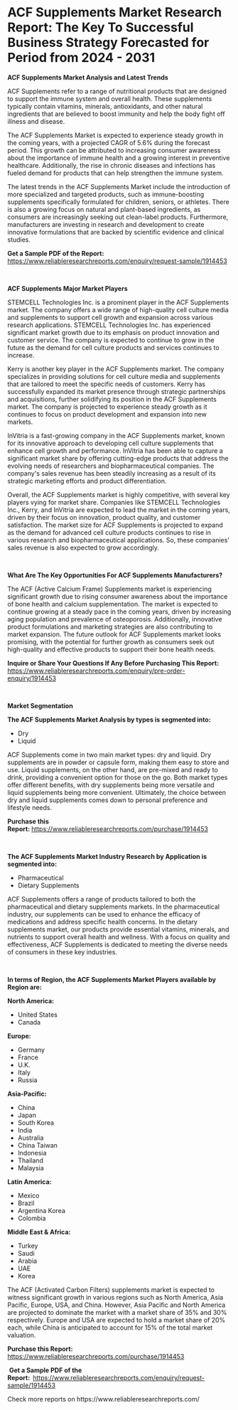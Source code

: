 <p><h1>ACF Supplements Market Research Report: The Key To Successful Business Strategy Forecasted for Period from 2024 - 2031</h1></p><p><strong>ACF Supplements Market Analysis and Latest Trends</strong></p>
<p><p>ACF Supplements refer to a range of nutritional products that are designed to support the immune system and overall health. These supplements typically contain vitamins, minerals, antioxidants, and other natural ingredients that are believed to boost immunity and help the body fight off illness and disease.</p><p>The ACF Supplements Market is expected to experience steady growth in the coming years, with a projected CAGR of 5.6% during the forecast period. This growth can be attributed to increasing consumer awareness about the importance of immune health and a growing interest in preventive healthcare. Additionally, the rise in chronic diseases and infections has fueled demand for products that can help strengthen the immune system.</p><p>The latest trends in the ACF Supplements Market include the introduction of more specialized and targeted products, such as immune-boosting supplements specifically formulated for children, seniors, or athletes. There is also a growing focus on natural and plant-based ingredients, as consumers are increasingly seeking out clean-label products. Furthermore, manufacturers are investing in research and development to create innovative formulations that are backed by scientific evidence and clinical studies.</p></p>
<p><strong>Get a Sample PDF of the Report:&nbsp;</strong> <a href="https://www.reliableresearchreports.com/enquiry/request-sample/1914453">https://www.reliableresearchreports.com/enquiry/request-sample/1914453</a></p>
<p>&nbsp;</p>
<p><strong>ACF Supplements Major Market Players</strong></p>
<p><p>STEMCELL Technologies Inc. is a prominent player in the ACF Supplements market. The company offers a wide range of high-quality cell culture media and supplements to support cell growth and expansion across various research applications. STEMCELL Technologies Inc. has experienced significant market growth due to its emphasis on product innovation and customer service. The company is expected to continue to grow in the future as the demand for cell culture products and services continues to increase. </p><p>Kerry is another key player in the ACF Supplements market. The company specializes in providing solutions for cell culture media and supplements that are tailored to meet the specific needs of customers. Kerry has successfully expanded its market presence through strategic partnerships and acquisitions, further solidifying its position in the ACF Supplements market. The company is projected to experience steady growth as it continues to focus on product development and expansion into new markets.</p><p>InVitria is a fast-growing company in the ACF Supplements market, known for its innovative approach to developing cell culture supplements that enhance cell growth and performance. InVitria has been able to capture a significant market share by offering cutting-edge products that address the evolving needs of researchers and biopharmaceutical companies. The company's sales revenue has been steadily increasing as a result of its strategic marketing efforts and product differentiation.</p><p>Overall, the ACF Supplements market is highly competitive, with several key players vying for market share. Companies like STEMCELL Technologies Inc., Kerry, and InVitria are expected to lead the market in the coming years, driven by their focus on innovation, product quality, and customer satisfaction. The market size for ACF Supplements is projected to expand as the demand for advanced cell culture products continues to rise in various research and biopharmaceutical applications.  So, these companies' sales revenue is also expected to grow accordingly.</p></p>
<p>&nbsp;</p>
<p><strong>What Are The Key Opportunities For ACF Supplements Manufacturers?</strong></p>
<p><p>The ACF (Active Calcium Frame) Supplements market is experiencing significant growth due to rising consumer awareness about the importance of bone health and calcium supplementation. The market is expected to continue growing at a steady pace in the coming years, driven by increasing aging population and prevalence of osteoporosis. Additionally, innovative product formulations and marketing strategies are also contributing to market expansion. The future outlook for ACF Supplements market looks promising, with the potential for further growth as consumers seek out high-quality and effective products to support their bone health needs.</p></p>
<p><strong>Inquire or Share Your Questions If Any Before Purchasing This Report:</strong> <a href="https://www.reliableresearchreports.com/enquiry/pre-order-enquiry/1914453">https://www.reliableresearchreports.com/enquiry/pre-order-enquiry/1914453</a></p>
<p>&nbsp;</p>
<p><strong>Market Segmentation</strong></p>
<p><strong>The ACF Supplements Market Analysis by types is segmented into:</strong></p>
<p><ul><li>Dry</li><li>Liquid</li></ul></p>
<p><p>ACF Supplements come in two main market types: dry and liquid. Dry supplements are in powder or capsule form, making them easy to store and use. Liquid supplements, on the other hand, are pre-mixed and ready to drink, providing a convenient option for those on the go. Both market types offer different benefits, with dry supplements being more versatile and liquid supplements being more convenient. Ultimately, the choice between dry and liquid supplements comes down to personal preference and lifestyle needs.</p></p>
<p><strong>Purchase this Report:&nbsp;</strong><a href="https://www.reliableresearchreports.com/purchase/1914453">https://www.reliableresearchreports.com/purchase/1914453</a></p>
<p>&nbsp;</p>
<p><strong>The ACF Supplements Market Industry Research by Application is segmented into:</strong></p>
<p><ul><li>Pharmaceutical</li><li>Dietary Supplements</li></ul></p>
<p><p>ACF Supplements offers a range of products tailored to both the pharmaceutical and dietary supplements markets. In the pharmaceutical industry, our supplements can be used to enhance the efficacy of medications and address specific health concerns. In the dietary supplements market, our products provide essential vitamins, minerals, and nutrients to support overall health and wellness. With a focus on quality and effectiveness, ACF Supplements is dedicated to meeting the diverse needs of consumers in these key industries.</p></p>
<p>&nbsp;</p>
<p><strong>In terms of Region, the ACF Supplements Market Players available by Region are:</strong></p>
<p>
    <p> <strong> North America: </strong>
        <ul>
            <li>United States</li>
            <li>Canada</li>
        </ul>
        </p> 
    <p> <strong> Europe: </strong>
        <ul>
            <li>Germany</li>
            <li>France</li>
            <li>U.K.</li>
            <li>Italy</li>
            <li>Russia</li>
        </ul>
        </p> 
    <p> <strong> Asia-Pacific: </strong>
        <ul>
            <li>China</li>
            <li>Japan</li>
            <li>South Korea</li>
            <li>India</li>
            <li>Australia</li>
            <li>China Taiwan</li>
            <li>Indonesia</li>
            <li>Thailand</li>
            <li>Malaysia</li>
        </ul>
        </p> 
    <p> <strong> Latin America: </strong>
        <ul>
            <li>Mexico</li>
            <li>Brazil</li>
            <li>Argentina Korea</li>
            <li>Colombia</li>
        </ul>
        </p> 
    <p> <strong> Middle East & Africa: </strong>
        <ul>
            <li>Turkey</li>
            <li>Saudi</li>
            <li>Arabia</li>
            <li>UAE</li>
            <li>Korea</li>
        </ul>
    </p>
    </p>
<p><p>The ACF (Activated Carbon Filters) supplements market is expected to witness significant growth in various regions such as North America, Asia Pacific, Europe, USA, and China. However, Asia Pacific and North America are projected to dominate the market with a market share of 35% and 30% respectively. Europe and USA are expected to hold a market share of 20% each, while China is anticipated to account for 15% of the total market valuation.</p></p>
<p><strong>Purchase this Report: </strong><a href="https://www.reliableresearchreports.com/purchase/1914453">https://www.reliableresearchreports.com/purchase/1914453</a></p>
<p>&nbsp;<strong>Get a Sample PDF of the Report:&nbsp;&nbsp;</strong><a href="https://www.reliableresearchreports.com/enquiry/request-sample/1914453">https://www.reliableresearchreports.com/enquiry/request-sample/1914453</a></p>
<p><strong></strong></p>
<p>Check more reports on https://www.reliableresearchreports.com/</p>